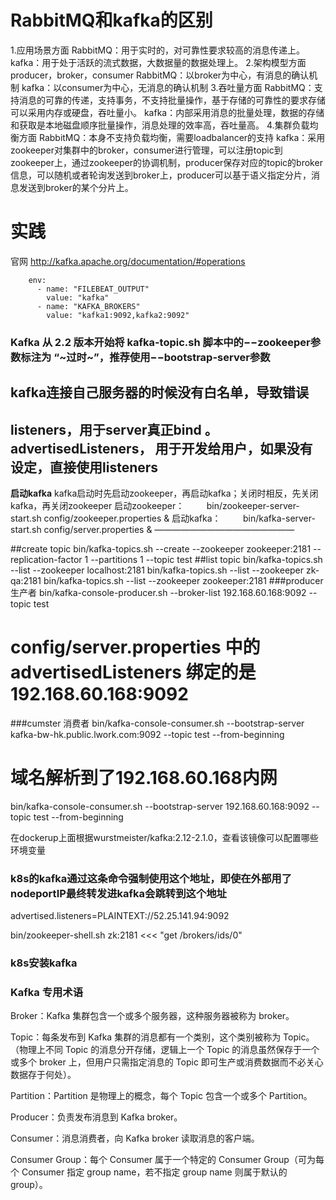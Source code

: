 # RabbitMQ和kafka的区别
1.应用场景方面
RabbitMQ：用于实时的，对可靠性要求较高的消息传递上。
kafka：用于处于活跃的流式数据，大数据量的数据处理上。
2.架构模型方面
producer，broker，consumer
RabbitMQ：以broker为中心，有消息的确认机制
kafka：以consumer为中心，无消息的确认机制
3.吞吐量方面
RabbitMQ：支持消息的可靠的传递，支持事务，不支持批量操作，基于存储的可靠性的要求存储可以采用内存或硬盘，吞吐量小。
kafka：内部采用消息的批量处理，数据的存储和获取是本地磁盘顺序批量操作，消息处理的效率高，吞吐量高。
4.集群负载均衡方面
RabbitMQ：本身不支持负载均衡，需要loadbalancer的支持
kafka：采用zookeeper对集群中的broker，consumer进行管理，可以注册topic到zookeeper上，通过zookeeper的协调机制，producer保存对应的topic的broker信息，可以随机或者轮询发送到broker上，producer可以基于语义指定分片，消息发送到broker的某个分片上。
# 实践
官网 http://kafka.apache.org/documentation/#operations
~~~
    env:
      - name: "FILEBEAT_OUTPUT"
        value: "kafka"
      - name: "KAFKA_BROKERS"
        value: "kafka1:9092,kafka2:9092" 
~~~
### Kafka 从 2.2 版本开始将 kafka-topic.sh 脚本中的−−zookeeper参数标注为 “~过时~”，推荐使用−−bootstrap-server参数

## **kafka连接自己服务器的时候没有白名单，导致错误**
## **listeners，用于server真正bind 。advertisedListeners， 用于开发给用户，如果没有设定，直接使用listeners**
**启动kafka**
kafka启动时先启动zookeeper，再启动kafka；关闭时相反，先关闭kafka，再关闭zookeeper
启动zookeeper：
        bin/zookeeper-server-start.sh config/zookeeper.properties &
启动kafka：
        bin/kafka-server-start.sh config/server.properties &
————————————————

##create topic
bin/kafka-topics.sh --create --zookeeper zookeeper:2181 --replication-factor 1 --partitions 1 --topic test
##list topic
bin/kafka-topics.sh --list --zookeeper localhost:2181
bin/kafka-topics.sh --list --zookeeper zk-qa:2181
bin/kafka-topics.sh --list --zookeeper zookeeper:2181
###producer 生产者
bin/kafka-console-producer.sh --broker-list 192.168.60.168:9092 --topic test
# config/server.properties 中的advertisedListeners 绑定的是192.168.60.168:9092
###cumster 消费者
bin/kafka-console-consumer.sh --bootstrap-server kafka-bw-hk.public.lwork.com:9092 --topic test --from-beginning
# 域名解析到了192.168.60.168内网
bin/kafka-console-consumer.sh --bootstrap-server 192.168.60.168:9092 --topic test --from-beginning

在dockerup上面根据wurstmeister/kafka:2.12-2.1.0，查看该镜像可以配置哪些环境变量
### k8s的kafka通过这条命令**强制使用这个地址**，即使在外部用了nodeportIP最终转发进kafka会跳转到这个地址
advertised.listeners=PLAINTEXT://52.25.141.94:9092

bin/zookeeper-shell.sh zk:2181 <<< "get /brokers/ids/0"

### **k8s安装kafka**

### **Kafka 专用术语**
Broker：Kafka 集群包含一个或多个服务器，这种服务器被称为 broker。

Topic：每条发布到 Kafka 集群的消息都有一个类别，这个类别被称为 Topic。（物理上不同 Topic 的消息分开存储，逻辑上一个 Topic 的消息虽然保存于一个或多个 broker 上，但用户只需指定消息的 Topic 即可生产或消费数据而不必关心数据存于何处）。

Partition：Partition 是物理上的概念，每个 Topic 包含一个或多个 Partition。

Producer：负责发布消息到 Kafka broker。

Consumer：消息消费者，向 Kafka broker 读取消息的客户端。

Consumer Group：每个 Consumer 属于一个特定的 Consumer Group（可为每个 Consumer 指定 group name，若不指定 group name 则属于默认的 group）。

